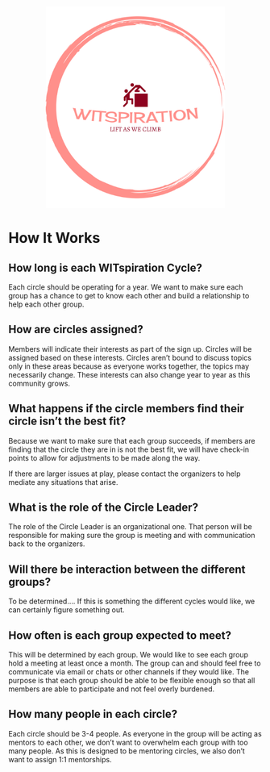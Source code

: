 <p align="center">
<img height=400 src="logo.png" alt="WITspiration">
</p>

# How It Works

## How long is each WITspiration Cycle?
Each circle should be operating for a year. We want to make sure each group has a chance to get to know each other and build a relationship to help each other group.

## How are circles assigned?
Members will indicate their interests as part of the sign up. Circles will be assigned based on these interests. Circles aren’t bound to discuss topics only in these areas because as everyone works together, the topics may necessarily change. These interests can also change year to year as this community grows.

## What happens if the circle members find their circle isn’t the best fit?
Because we want to make sure that each group succeeds, if members are finding that the circle they are in is not the best fit, we will have check-in points to allow for adjustments to be made along the way. 

If there are larger issues at play, please contact the organizers to help mediate any situations that arise. 

## What is the role of the Circle Leader?
The role of the Circle Leader is an organizational one. That person will be responsible for making sure the group is meeting and with communication back to the organizers.

## Will there be interaction between the different groups?
To be determined…. If this is something the different cycles would like, we can certainly figure something out.

## How often is each group expected to meet?
This will be determined by each group. We would like to see each group hold a meeting at least once a month. The group can and should feel free to communicate via email or chats or other channels if they would like. The purpose is that each group should be able to be flexible enough so that all members are able to participate and not feel overly burdened.

## How many people in each circle?
Each circle should be 3-4 people. As everyone in the group will be acting as mentors to each other, we don’t want to overwhelm each group with too many people. As this is designed to be mentoring circles, we also don’t want to assign 1:1 mentorships.
